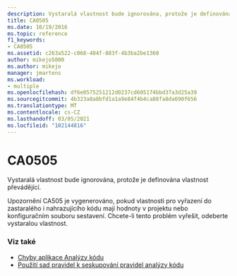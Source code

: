 ```yaml
---
description: Vystaralá vlastnost bude ignorována, protože je definována vlastnost převádějící.
title: CA0505
ms.date: 10/19/2016
ms.topic: reference
f1_keywords:
- CA0505
ms.assetid: c263a522-c068-404f-883f-4b3ba2be1360
author: mikejo5000
ms.author: mikejo
manager: jmartens
ms.workload:
- multiple
ms.openlocfilehash: df6e0575251212d0237cd605174bbd37a3d25a39
ms.sourcegitcommit: 4b323a8a8bfd1a1a9e84f4b4ca88fa8da690f656
ms.translationtype: MT
ms.contentlocale: cs-CZ
ms.lasthandoff: 03/05/2021
ms.locfileid: "102144816"
---
```

# <a name="ca0505"></a>CA0505

Vystaralá vlastnost bude ignorována, protože je definována vlastnost převádějící.

Upozornění CA505 je vygenerováno, pokud vlastnosti pro vyřazení do zastaralého i nahrazujícího kódu mají hodnoty v projektu nebo konfiguračním souboru sestavení. Chcete-li tento problém vyřešit, odeberte vystaralou vlastnost.

### <a name="see-also"></a>Viz také

- [Chyby aplikace Analýzy kódu](../code-quality/code-analysis-application-errors.md)
- [Použití sad pravidel k seskupování pravidel analýzy kódu](../code-quality/using-rule-sets-to-group-code-analysis-rules.md)
